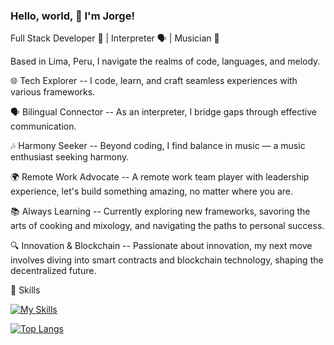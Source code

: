 ### Hello, world, 👋 I'm Jorge!

Full Stack Developer 🚀 | Interpreter 🗣️ | Musician 🎵

Based in Lima, Peru, I navigate the realms of code, languages, and melody.

🌐 Tech Explorer --
I code, learn, and craft seamless experiences with various frameworks.

🗣️ Bilingual Connector --
As an interpreter, I bridge gaps through effective communication.

🎶 Harmony Seeker --
Beyond coding, I find balance in music — a music enthusiast seeking harmony.

🌍 Remote Work Advocate --
A remote work team player with leadership experience, let's build something amazing, no matter where you are.

📚 Always Learning --
Currently exploring new frameworks, savoring the arts of cooking and mixology, and navigating the paths to personal success.

🔍 Innovation & Blockchain --
Passionate about innovation, my next move involves diving into smart contracts and blockchain technology, shaping the decentralized future.

💼 Skills

[![My Skills](https://skillicons.dev/icons?i=js,ts,html,css,emotion,tailwind,angular,rxjs,react,vite,svelte,ruby,rails,c#,dotnet,nestjs,postgresql,docker,jest,git,solidity,&perline=6)](https://skillicons.dev)

[![Top Langs](https://github-readme-stats.vercel.app/api/top-langs/?username=kamaqen&layout=compact&theme=transparent)](https://github.com/anuraghazra/github-readme-stats)

<!-- [![Readme Card](https://github-readme-stats.vercel.app/api/pin/?username=kamaqen&repo=JS-Fundamentals&theme=transparent)](https://github.com/Kamaqen/JS-Fundamentals)  -->           

